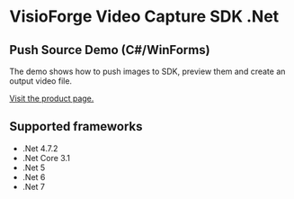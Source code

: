 ﻿# VisioForge Video Capture SDK .Net

## Push Source Demo (C#/WinForms)

The demo shows how to push images to SDK, preview them and create an output video file.

[Visit the product page.](https://www.visioforge.com/video-capture-sdk-net)

## Supported frameworks

* .Net 4.7.2
* .Net Core 3.1
* .Net 5
* .Net 6
* .Net 7